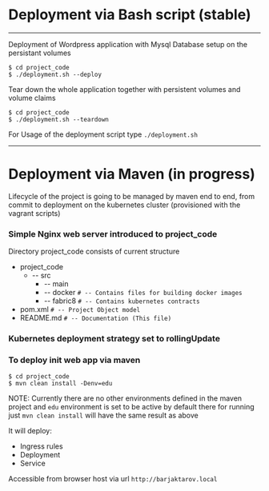 # Deployment via Bash script (stable)
---

Deployment of Wordpress application with Mysql Database setup on the persistant volumes

```
$ cd project_code
$ ./deployment.sh --deploy
```

Tear down the whole application together with persistent volumes and volume claims

```
$ cd project_code
$ ./deployment.sh --teardown
```

For Usage of the deployment script type `./deployment.sh`

---

# Deployment via Maven (in progress)
Lifecycle of the project is going to be managed by maven end to end, from commit to deployment on the kubernetes cluster (provisioned with the vagrant scripts)

### Simple Nginx web server introduced to project_code

Directory project_code consists of current structure

* project_code
   * -- src
      * -- main
       * -- docker ``# -- Contains files for building docker images``
       * -- fabric8 ``# -- Contains kubernetes contracts``
* pom.xml ``# -- Project Object model``
* README.md ``# -- Documentation (This file)``


### Kubernetes deployment strategy set to rollingUpdate


### To deploy init web app via maven
```
$ cd project_code
$ mvn clean install -Denv=edu
```

NOTE: Currently there are no other environments defined in the maven project and `edu` environment is set to be active by default there for running just `mvn clean install` will have the same result as above

It will deploy:
- Ingress rules
- Deployment
- Service

Accessible from browser host via url `http://barjaktarov.local`
